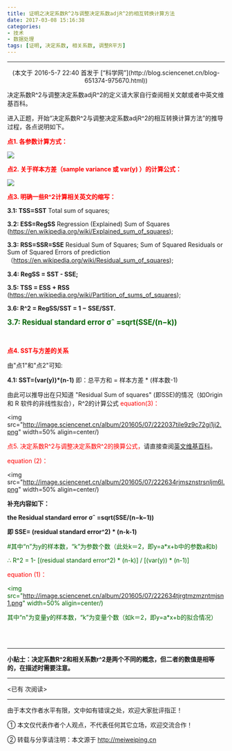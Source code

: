```yaml
---
title: 证明之决定系数R^2与调整决定系数adjR^2的相互转换计算方法
date: 2017-03-08 15:16:38
categories: 
- 技术
- 数据处理
tags: [证明, 决定系数, 相关系数, 调整R平方]
---
```


---

<center>(本文于 2016-5-7 22:40  首发于 [“科学网”](http://blog.sciencenet.cn/blog-651374-975670.html))</center>



决定系数R^2与调整决定系数adjR^2的定义请大家自行查阅相关文献或者中英文维基百科。

进入正题，开始“决定系数R^2与调整决定系数adjR^2的相互转换计算方法”的推导过程，各点说明如下。

<font color=red>**点1. 各参数计算方式：**</font>

<img src="http://image.sciencenet.cn/album/201605/07/220449kfof2dgpklfgsnff.jpg"  align=center/>

<!-- more -->


<br>

<font color=red>**点2. 关于样本方差（sample variance 或 var(y) ）的计算公式：**</font>

<img src="http://image.sciencenet.cn/album/201605/07/213125zth0ut3uhbh5tt51.png"  align=center/>



<font color=red>**点3. 明确一些R^2计算相关英文的缩写：**</font>

**3.1: TSS=SST**   Total sum of squares;

**3.2: ESS=RegSS**   Regression (Explained) Sum of Squares (https://en.wikipedia.org/wiki/Explained_sum_of_squares);

**3.3: RSS=SSR=SSE** Residual Sum of Squares; Sum of Squared Residuals or Sum of Squared Errors of prediction（https://en.wikipedia.org/wiki/Residual_sum_of_squares);

**3.4: RegSS = SST - SSE;**

**3.5: TSS = ESS + RSS** (https://en.wikipedia.org/wiki/Partition_of_sums_of_squares);

**3.6: R^2 = RegSS/SST = 1 − SSE/SST.**

<font color=darkgreen><big>**3.7: Residual standard error σˆ =sqrt(SSE/(n−k))**</big></font>

<br>

<font color=red>**点4. SST与方差的关系**</font>

由"点1"和"点2"可知:

**4.1: SST=(var(y))*(n-1)**   即：总平方和 = 样本方差 * (样本数-1)

由此可以推导出在只知道 "Residual Sum of squares" (即SSE)的情况（如Origin 和 R 软件的非线性拟合），R^2的计算公式 <font color=red>equation(3)：</font>


<img src="http://image.sciencenet.cn/album/201605/07/222037tile9z9c72gi1ji2.png" width=50% aligin=center/)


<font color=red>点5. 决定系数R^2与调整决定系数R^2的换算公式，</font>请直接查阅[英文维基百科](https://en.wikipedia.org/wiki/Coefficient_of_determination)。

<font color=red>equation (2)：</font>

<img src="http://image.sciencenet.cn/album/201605/07/222634rjmsznstrsnljm6l.png" width=50% aligin=center/)


**补充内容如下：**

**the Residual standard error σˆ =sqrt(SSE/(n−k−1))**

**即 SSE= (residual standard error^2) * (n-k-1)**

<font color=darkgreen>#其中“n”为y的样本数，“k”为参数个数（此处k＝2，即y=a*x+b中的参数a和b)

∴ R^2 = 1- [(residual standard error^2) * (n-k)] / [(var(y)) * (n-1)]





<font color=red>equation (1)：</font>

<img src="http://image.sciencenet.cn/album/201605/07/222634tjrgtmzmzntmjsn1.png" width=50% aligin=center/)



其中“n"为变量y的样本数，“k”为变量个数（如k＝2，即y=a*x+b的拟合情况）</font>


<br></br>

---

**小贴士：决定系数R^2和相关系数r^2是两个不同的概念，但二者的数值是相等的，在描述时需要注意。**






---

<span id="busuanzi_container_page_pv">
<已有 <span id="busuanzi_value_page_pv"></span> 次阅读>
</span>

---


由于本文作者水平有限，文中如有错误之处，欢迎大家批评指正！

① 本文仅代表作者个人观点，不代表任何其它立场，欢迎交流合作！

② 转载与分享请注明：本文源于 http://meiweiping.cn